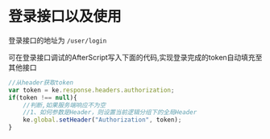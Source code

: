 # 登录接口以及使用

登录接口的地址为 `/user/login`

可在登录接口调试的AfterScript写入下面的代码,实现登录完成的token自动填充至其他接口

``` javascript
//从header获取token
var token = ke.response.headers.authorization;
if(token !== null){
    //判断,如果服务端响应不为空
    //1、如何参数是Header，则设置当前逻辑分组下的全局Header
    ke.global.setHeader("Authorization", token);
}
```